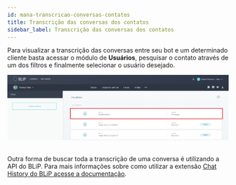 ```yaml
---
id: mana-transcricao-conversas-contatos
title: Transcrição das conversas dos contatos
sidebar_label: Transcrição das conversas dos contatos
---
```


Para visualizar a transcrição das conversas entre seu bot e um determinado cliente basta acessar o módulo de **Usuários**, pesquisar o contato através de um dos filtros e finalmente selecionar o usuário desejado.

![Módulo usuários](../../assets/practice/management/mana-transcricao-conversas-contatos-1.png)<br><br>

Outra forma de buscar toda a transcrição de uma conversa é utilizando a API do BLiP. Para mais informações sobre como utilizar a extensão [Chat History do BLiP acesse a documentação](https://docs.blip.ai/#chat-history).
